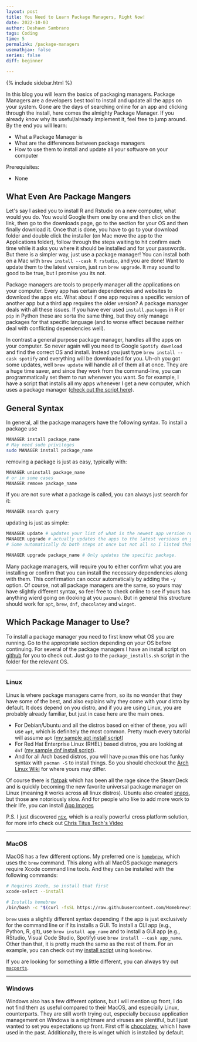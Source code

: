 ```yaml
---
layout: post
title: You Need to Learn Package Managers, Right Now!
date: 2022-10-03
author: Deshawn Sambrano
tags: Coding
time: 5
permalink: /package-managers
usemathjax: false
series: false
diff: beginner

---
```


{% include sidebar.html %}

<section class="takeaways">

In this blog you will learn the basics of packaging managers.
Package Managers are a developers best tool to install and update all the apps on your system.
Gone are the days of searching online for an app and clicking through the install, here comes the almighty Package Manager.
If you already know why its useful/already implement it, feel free to jump around.
By the end you will learn:

- What a Package Manager is
- What are the differences between package managers
- How to use them to install and update all your software on your computer

Prerequisites:
- None

</section>

## What Even Are Package Mangers

<!-- excerpt-start -->
Let's say I asked you to install R and Rstudio on a new computer, what would you do.
You would Google them one by one and then click on the link, then go to the downloads page, go to the section for your OS and then finally download it.
Once that is done, you have to go to your download folder and double click the installer (on Mac move the app to the Applications folder), follow through the steps waiting to hit confirm each time while it asks you where it should be installed and for your passwords.
But there is a simpler way, just use a package manager!
You can install both on a Mac with `brew install --cask R rstudio`, and you are done!
Want to update them to the latest version, just run `brew upgrade`.
It may sound to good to be true, but I promise you its not.
<!-- excerpt-end -->

Package managers are tools to properly manager all the applications on your computer.
Every app has certain dependencies and websites to download the apps etc.
What about if one app requires a specific version of another app but a third app requires the older version?
A package manager deals with all these issues.
If you have ever used `install.packages` in R or `pip` in Python these are sorta the same thing, but they only manage packages for that specific language (and to worse effect because neither deal with conflicting dependencies well).

In contrast a general purpose package manager, handles all the apps on your computer.
So never again will you need to Google `Spotify download` and find the correct OS and install.
Instead you just type `brew install --cask spotify` and everything will be downloaded for you.
Uh-oh you got some updates, well `brew update` will handle all of them all at once.
They are a huge time saver, and since they work from the command-line, you can programmatically set them to run whenever you want.
So for example, I have a script that installs all my apps whenever I get a new computer, which uses a package manager ([check out the script here][github]).


## General Syntax

In general, all the package managers have the following syntax.
To install a package use

```bash
MANAGER install package_name
# May need sudo privileges
sudo MANAGER install package_name
```
removing a package is just as easy, typically with:

```bash
MANAGER uninstall package_name
# or in some cases
MANAGER remove package_name
```

If you are not sure what a package is called, you can always just search for it:

```bash
MANAGER search query
```

updating is just as simple:

```bash
MANAGER update # updates your list of what is the newest app version numbers
MANAGER upgrade # actually updates the apps to the latest versions on your list
# Some automatically do both steps at once but not all so I listed them here

MANAGER upgrade package_name # Only updates the specific package.
```


Many package managers, will require you to either confirm what you are installing or confirm that you can install the necessary dependencies along with them.
This confirmation can occur automatically by adding the `-y` option.
Of course, not all package managers are the same, so yours may have slightly different syntax, so feel free to check online to see if yours has anything wierd going on (looking at you `pacman`).
But in general this structure should work for `apt`, `brew`, `dnf`, `chocolatey` and `winget`.

## Which Package Manager to Use?

To install a package manager you need to first know what OS you are running.
Go to the appropriate section depending on your OS before continuing.
For several of the package managers I have an install script on [github][] for you to check out.
Just go to the `package_installs.sh` script in the folder for the relevant OS.

---

### Linux

Linux is where package managers came from, so its no wonder that they have some of the best, and also explains why they come with your distro by default.
It does depend on you distro, and if you are using Linux, you are probably already familiar, but just in case here are the main ones.

- For Debian/Ubuntu and all the distros based on either of these, you will use `apt`, which is definitely the most common. Pretty much every tutorial will assume `apt` ([my sample apt install script][linux-apt])
- For Red Hat Enterprise Linux (RHEL) based distros, you are looking at `dnf` ([my sample dnf install script][linux-dnf]).
- And for all Arch based distros, you will have `pacman` this one has funky syntax with `pacman -S` to install things. So you should checkout the [Arch Linux Wiki][archwiki] for where yours may differ.

Of course there is [flatpak][] which has been all the rage since the SteamDeck and is quickly becoming the new favorite universal package manager on Linux (meaning it works across all linux distros).
Ubuntu also created [snaps][], but those are notoriously slow.
And for people who like to add more work to their life, you can install [App Images][appimages]

P.S. I just discovered [`nix`][nix], which is a really powerful cross platform solution, for more info check out [Chris Titus Tech's Video][ctt-nix]

---

### MacOS

MacOS has a few different options.
My preferred one is [`homebrew`][homebrew], which uses the `brew` command.
This along with all MacOS package managers require Xcode command line tools.
And they can be installed with the following commands:

```bash
# Requires Xcode, so install that first
xcode-select --install

# Installs homebrew
/bin/bash -c "$(curl -fsSL https://raw.githubusercontent.com/Homebrew/install/HEAD/install.sh)"
```

`brew` uses a slightly different syntax depending if the app is just exclusively for the command line or if its installs a GUI.
To install a CLI app (e.g., Python, R, git), use `brew install app_name` and to install a GUI app (e.g., RStudio, Visual Code Studio, Spotify) use `brew install --cask app_name`.
Other than that, it is pretty much the same as the rest of them.
For an example, you can check out my [install script][mac-brew] using `homebrew`.

If you are looking for something a little different, you can always try out [`macports`][macports].

---

### Windows

Windows also has a few different options, but I will mention up front, I do not find them as useful compared to their MacOS, and especially Linux, counterparts.
They are still worth trying out, especially because application management on Windows is a nightmare and viruses are plentiful, but I just wanted to set you expectations up front.
First off is [chocolatey][], which I have used in the past.
Additionally, there is winget which is installed by default.






[archwiki]: https://wiki.archlinux.org/title/pacman "Arch Linux Wiki: Pacman"
[homebrew]: https://brew.sh/ "Homebrew Package Manager"
[macports]: https://www.macports.org/install.php 'Macports installer'
[chocolatey]: https://chocolatey.org/install "Chocolatey Installer"
[flatpak]: https://flatpak.org/setup/ "Flatpak Install"
[snaps]: https://codeburst.io/how-to-install-and-use-snap-on-ubuntu-18-04-9fcb6e3b34f9 "Install Snaps"
[appimages]: https://appimage.org/ "App Images"
[mac-brew]: https://github.com/dsambrano/dotfiles/blob/main/mac/package_installs.sh "Mac Installs with HomeBrew"
[github]: https://github.com/dsambrano/dotfiles/ "Dotfiles Installs"
[linux-dnf]: https://github.com/dsambrano/dotfiles/blob/main/linux/fedora/package_installs.sh "Fedora DNF install"
[linux-apt]: https://github.com/dsambrano/dotfiles/blob/main/linux/ubuntu/package_installs.sh "Ubuntu Apt installs"

[nix]: https://github.com/NixOS/nix "Nix Package Manager"
[ctt-nix]: https://www.youtube.com/watch?v=Ty8C2B910EI "Chris Titus Tech: Nix Package Manager"

